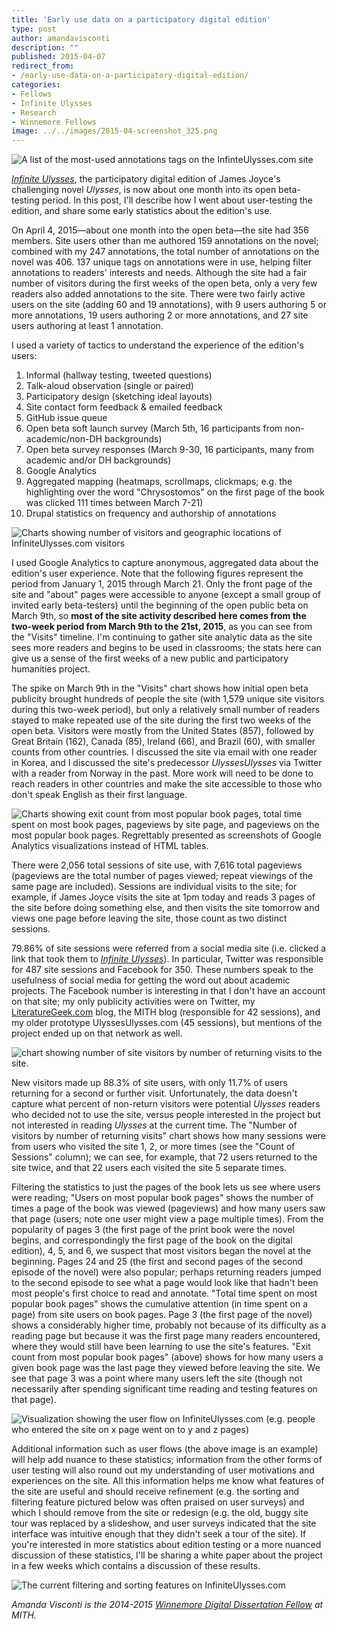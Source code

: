 ```yaml
---
title: 'Early use data on a participatory digital edition'
type: post
author: amandavisconti
description: ""
published: 2015-04-07
redirect_from: 
- /early-use-data-on-a-participatory-digital-edition/
categories:
- Fellows
- Infinite Ulysses
- Research
- Winnemore Fellows
image: ../../images/2015-04-screenshot_325.png
---
```

![A list of the most-used annotations tags on the InfinteUlysses.com site](../../images/2015-04-screenshot_325.png)

[_Infinite Ulysses_](http://www.InfiniteUlysses.com), the participatory digital edition of James Joyce's challenging novel _Ulysses_, is now about one month into its open beta-testing period. In this post, I'll describe how I went about user-testing the edition, and share some early statistics about the edition's use.

On April 4, 2015—about one month into the open beta—the site had 356 members. Site users other than me authored 159 annotations on the novel; combined with my 247 annotations, the total number of annotations on the novel was 406. 137 unique tags on annotations were in use, helping filter annotations to readers' interests and needs. Although the site had a fair number of visitors during the first weeks of the open beta, only a very few readers also added annotations to the site. There were two fairly active users on the site (adding 60 and 19 annotations), with 9 users authoring 5 or more annotations, 19 users authoring 2 or more annotations, and 27 site users authoring at least 1 annotation.

I used a variety of tactics to understand the experience of the edition's users:

1. Informal (hallway testing, tweeted questions)
2. Talk-aloud observation (single or paired)
3. Participatory design (sketching ideal layouts)
4. Site contact form feedback & emailed feedback
5. GitHub issue queue
6. Open beta soft launch survey (March 5th, 16 participants from non-academic/non-DH backgrounds)
7. Open beta survey responses (March 9-30, 16 participants, many from academic and/or DH backgrounds)
8. Google Analytics
9. Aggregated mapping (heatmaps, scrollmaps, clickmaps; e.g. the highlighting over the word "Chrysostomos" on the first page of the book was clicked 111 times between March 7-21)
10. Drupal statistics on frequency and authorship of annotations

![Charts showing number of visitors and geographic locations of InfiniteUlysses.com visitors](../../images/2015-04-1.png)

I used Google Analytics to capture anonymous, aggregated data about the edition's user experience. Note that the following figures represent the period from January 1, 2015 through March 21. Only the front page of the site and "about" pages were accessible to anyone (except a small group of invited early beta-testers) until the beginning of the open public beta on March 9th, so **most of the site activity described here comes from the two-week period from March 9th to the 21st, 2015**, as you can see from the "Visits" timeline. I'm continuing to gather site analytic data as the site sees more readers and begins to be used in classrooms; the stats here can give us a sense of the first weeks of a new public and participatory humanities project.

The spike on March 9th in the "Visits" chart shows how initial open beta publicity brought hundreds of people the site (with 1,579 unique site visitors during this two-week period), but only a relatively small number of readers stayed to make repeated use of the site during the first two weeks of the open beta. Visitors were mostly from the United States (857), followed by Great Britain (162), Canada (85), Ireland (66), and Brazil (60), with smaller counts from other countries. I discussed the site via email with one reader in Korea, and I discussed the site's predecessor _UlyssesUlysses_ via Twitter with a reader from Norway in the past. More work will need to be done to reach readers in other countries and make the site accessible to those who don't speak English as their first language.

![Charts showing exit count from most popular book pages, total time spent on most book pages, pageviews by site page, and pageviews on the most popular book pages. Regrettably presented as screenshots of Google Analytics visualizations instead of HTML tables.](../../images/2015-04-2.png)

There were 2,056 total sessions of site use, with 7,616 total pageviews (pageviews are the total number of pages viewed; repeat viewings of the same page are included). Sessions are individual visits to the site; for example, if James Joyce visits the site at 1pm today and reads 3 pages of the site before doing something else, and then visits the site tomorrow and views one page before leaving the site, those count as two distinct sessions.

79.86% of site sessions were referred from a social media site (i.e. clicked a link that took them to [_Infinite Ulysses_](http://www.InfiniteUlysses.com)). In particular, Twitter was responsible for 487 site sessions and Facebook for 350. These numbers speak to the usefulness of social media for getting the word out about academic projects. The Facebook number is interesting in that I don't have an account on that site; my only publicity activities were on Twitter, my [LiteratureGeek.com](http://www.LiteratureGeek.com) blog, the MITH blog (responsible for 42 sessions), and my older prototype UlyssesUlysses.com (45 sessions), but mentions of the project ended up on that network as well.

![chart showing number of site visitors by number of returning visits to the site.](../../images/2015-04-3.png)

New visitors made up 88.3% of site users, with only 11.7% of users returning for a second or further visit. Unfortunately, the data doesn't capture what percent of non-return visitors were potential _Ulysses_ readers who decided not to use the site, versus people interested in the project but not interested in reading _Ulysses_ at the current time. The "Number of visitors by number of returning visits" chart shows how many sessions were from users who visited the site 1, 2, or more times (see the "Count of Sessions" column); we can see, for example, that 72 users returned to the site twice, and that 22 users each visited the site 5 separate times.

Filtering the statistics to just the pages of the book lets us see where users were reading; "Users on most popular book pages" shows the number of times a page of the book was viewed (pageviews) and how many users saw that page (users; note one user might view a page multiple times). From the popularity of pages 3 (the first page of the print book were the novel begins, and correspondingly the first page of the book on the digital edition), 4, 5, and 6, we suspect that most visitors began the novel at the beginning. Pages 24 and 25 (the first and second pages of the second episode of the novel) were also popular; perhaps returning readers jumped to the second episode to see what a page would look like that hadn't been most people's first choice to read and annotate. "Total time spent on most popular book pages" shows the cumulative attention (in time spent on a page) from site users on book pages. Page 3 (the first page of the novel) shows a considerably higher time, probably not because of its difficulty as a reading page but because it was the first page many readers encountered, where they would still have been learning to use the site's features. "Exit count from most popular book pages" (above) shows for how many users a given book page was the last page they viewed before leaving the site. We see that page 3 was a point where many users left the site (though not necessarily after spending significant time reading and testing features on that page).

![Visualization showing the user flow on InfiniteUlysses.com (e.g. people who entered the site on x page went on to y and z pages)](../../images/2015-04-UserFlowbySocialNetwork.png)

Additional information such as user flows (the above image is an example) will help add nuance to these statistics; information from the other forms of user testing will also round out my understanding of user motivations and experiences on the site. All this information helps me know what features of the site are useful and should receive refinement (e.g. the sorting and filtering feature pictured below was often praised on user surveys) and which I should remove from the site or redesign (e.g. the old, buggy site tour was replaced by a slideshow, and user surveys indicated that the site interface was intuitive enough that they didn't seek a tour of the site). If you're interested in more statistics about edition testing or a more nuanced discussion of these statistics, I'll be sharing a white paper about the project in a few weeks which contains a discussion of these results.

![The current filtering and sorting features on InfiniteUlysses.com](../../images/2015-04-filterscurrent.png)

_Amanda Visconti is the 2014-2015 [Winnemore Digital Dissertation Fellow](http://mith.umd.edu/community/fellowships/winnemore-fellows/) at MITH._
